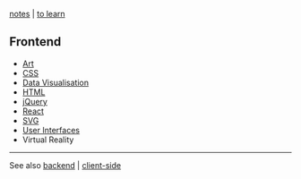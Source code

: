 [notes](notes.md) | [to learn](toLearn.md)

## Frontend
* [Art](art.md)
* [CSS](CSS/CSS.md)
* [Data Visualisation](dataVisualisation.md)
* [HTML](HTML/HTML.md)
* [jQuery](javascript/jQuery.md)
* [React](react/react.md)
* [SVG](HTML/SVG.md)
* [User Interfaces](UI.md)
* Virtual Reality

---

See also [backend](backend.md) | [client-side](client-side.md)
